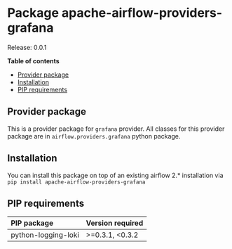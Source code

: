 <!--
 Licensed to the Apache Software Foundation (ASF) under one
 or more contributor license agreements.  See the NOTICE file
 distributed with this work for additional information
 regarding copyright ownership.  The ASF licenses this file
 to you under the Apache License, Version 2.0 (the
 "License"); you may not use this file except in compliance
 with the License.  You may obtain a copy of the License at

   http://www.apache.org/licenses/LICENSE-2.0

 Unless required by applicable law or agreed to in writing,
 software distributed under the License is distributed on an
 "AS IS" BASIS, WITHOUT WARRANTIES OR CONDITIONS OF ANY
 KIND, either express or implied.  See the License for the
 specific language governing permissions and limitations
 under the License.
 -->


# Package apache-airflow-providers-grafana

Release: 0.0.1

**Table of contents**

- [Provider package](#provider-package)
- [Installation](#installation)
- [PIP requirements](#pip-requirements)

## Provider package

This is a provider package for `grafana` provider. All classes for this provider package
are in `airflow.providers.grafana` python package.

## Installation

You can install this package on top of an existing airflow 2.* installation via
`pip install apache-airflow-providers-grafana`

## PIP requirements

| PIP package   | Version required   |
|:--------------|:-------------------|
| python-logging-loki      | &gt;=0.3.1, &lt;0.3.2 |
